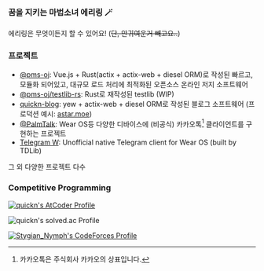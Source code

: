 ### 꿈을 지키는 마법소녀 에리링 🪄

에리링은 무엇이든지 할 수 있어요! (~~단, 안귀여운거 빼고요..~~)

### 프로젝트

- [@pms-oj](https://github.com/pms-oj): Vue.js + Rust(actix + actix-web + diesel ORM)로 작성된 빠르고, 모듈화 되어있고, 대규모 로드 처리에 최적화된 오픈소스 온라인 저지 소프트웨어
- [@pms-oj/testlib-rs](https://github.com/pms-oj/testlib-rs): Rust로 재작성된 testlib (WIP)
- [quickn-blog](https://github.com/quickn-blog/blog): yew + actix-web + diesel ORM로 작성된 블로그 소프트웨어 (프로덕션 예시: [astar.moe](https://astar.moe))
- [@PalmTalk](https://github.com/PalmTalk): Wear OS등 다양한 디바이스에 (비공식) 카카오톡[^1] 클라이언트를 구현하는 프로젝트
- [Telegram W](https://github.com/aaaadev/TelegramW): Unofficial native Telegram client for Wear OS (built by TDLib)


그 외 다양한 프로젝트 다수
[^1]: 카카오톡은 주식회사 카카오의 상표입니다.

### Competitive Programming

[![quickn's AtCoder Profile](https://atrating.baoshuo.dev/rating?username=quickn)](https://atcoder.jp/users/quickn)

![quickn's solved.ac Profile](https://github-readme-solvedac.hyp3rflow.vercel.app/api/?handle=quickn)

[![Stygian_Nymph's CodeForces Profile](https://cf.leed.at?id=Stygian_Nymph)](https://codeforces.com/profile/Stygian_Nymph)

<!--
**aaaadev/aaaadev** is a ✨ _special_ ✨ repository because its `README.md` (this file) appears on your GitHub profile.

Here are some ideas to get you started:

- 🔭 I’m currently working on ...
- 🌱 I’m currently learning ...
- 👯 I’m looking to collaborate on ...
- 🤔 I’m looking for help with ...
- 💬 Ask me about ...
- 📫 How to reach me: ...
- 😄 Pronouns: ...
- ⚡ Fun fact: ...
-->
